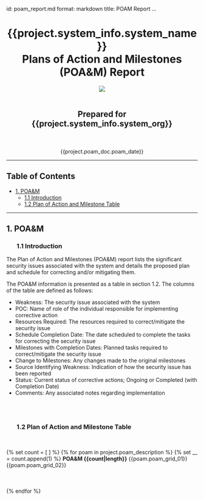 id: poam_report.md
format: markdown
title: POAM Report
...

<center>
<h1 class="title">{{project.system_info.system_name}}<br/>Plans of Action and Milestones<br/>(POA&M) Report</h1>
<img style="max-width:70%;height:auto;" src="{{static_asset_path_for('app.png')}}">
<br></br>
<h2>Prepared for</br/>{{project.system_info.system_org}}</h2>
<br></br>
{{project.poam_doc.poam_date}}
</center>




* * *

## Table of Contents

*   [1. POA&M](#poa&m)
    *   [1.1 Introduction](#introduction)
    *   [1.2 Plan of Action and Milestone Table](#poamtable)

* * *

## 1. POA&M
### &nbsp;&nbsp;&nbsp;&nbsp;&nbsp;&nbsp; 1.1 Introduction
The Plan of Action and Milestones (POA&M) report lists the significant security issues associated with the system and details the proposed plan and schedule for correcting and/or mitigating them.

The POA&M information is presented as a table in section 1.2. The columns of the table are defined as follows:

* Weakness: The security issue associated with the system
* POC: Name of role of the individual responsible for implementing corrective action
* Resources Required: The resources required to correct/mitigate the security issue
* Schedule Completion Date: The date scheduled to complete the tasks for correcting the security issue 
* Milestones with Completion Dates: Planned tasks required to correct/mitigate the security issue
* Change to Milestones: Any changes made to the original milestones
* Source Identifying Weakness: Indication of how the security issue has been reported
* Status: Current status of corrective actions; Ongoing or Completed (with Completion Date)
* Comments: Any associated notes regarding implementation

<br></br>

### &nbsp;&nbsp;&nbsp;&nbsp;&nbsp;&nbsp; 1.2 Plan of Action and Milestone Table
<br>

{% set count = [ ] %}
{% for poam in project.poam_description %}
{% set __ = count.append(1) %}
<strong>POA&M {{count|length}}</strong>
{{poam.poam_grid_01}}{{poam.poam_grid_02}}
<br></br><br></br>
{% endfor %}






